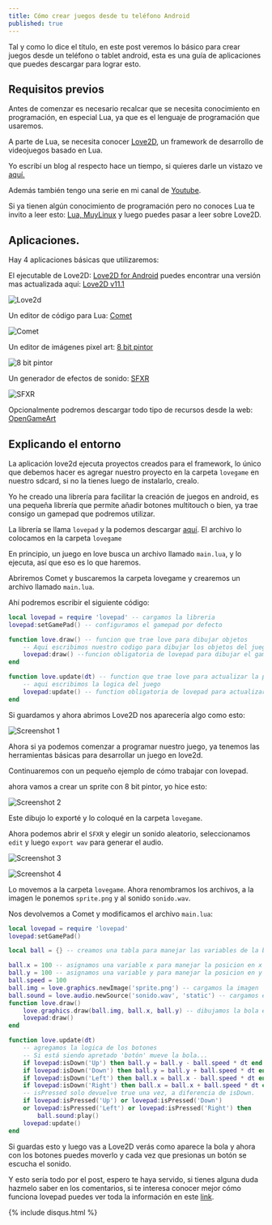 ```yaml
---
title: Cómo crear juegos desde tu teléfono Android
published: true
---
```


Tal y como lo dice el título, en este post veremos lo básico para crear juegos desde un teléfono o tablet android, esta es una guía de aplicaciones que puedes descargar para lograr esto.

## Requisitos previos

Antes de comenzar es necesario recalcar que se necesita conocimiento en programación, en especial Lua, ya que es el lenguaje de programación que usaremos.

A parte de Lua, se necesita conocer [Love2D](https://love2d.org/), un framework de desarrollo de videojuegos basado en Lua.

Yo escribí un blog al respecto hace un tiempo, si quieres darle un vistazo ve [aquí.](https://lualove2d.blogspot.com/search/label/principio)

Además también tengo una serie en mi canal de [Youtube](https://www.youtube.com/watch?v=K-UARJLjPig&list=PLoXNpYRpQVcDGBdj1pjeu5Jht_j-FlnQi).

Si ya tienen algún conocimiento de programación pero no conoces Lua te invito a leer esto: [Lua, MuyLinux](https://www.muylinux.com/2016/05/23/lua-lenguaje-empezar-programar/) y luego puedes pasar a leer sobre Love2D.

## Aplicaciones.

Hay 4 aplicaciones básicas que utilizaremos:

El ejecutable de Love2D: [Love2D for Android](https://play.google.com/store/apps/details?id=org.love2d.android) puedes encontrar una versión mas actualizada aquí: [Love2D v11.1](https://bitbucket.org/rude/love/downloads/love-11.1-android.apk)

![Love2d](https://imgur.com/TmAigDn.png)

Un editor de código para Lua: [Comet](https://play.google.com/store/apps/details?id=cc.sidi.SigmaScript)

![Comet](https://imgur.com/tJETOW4.png)

Un editor de imágenes pixel art: [8 bit pintor](https://play.google.com/store/apps/details?id=com.onetap.bit8painter)

![8 bit pintor](https://imgur.com/TQratvG.png)

Un generador de efectos de sonido: [SFXR](https://play.google.com/store/apps/details?id=be.minimal.sfxr)

![SFXR](https://imgur.com/VsbftCV.png)

Opcionalmente podremos descargar todo tipo de recursos desde la web: [OpenGameArt](https://play.google.com/store/apps/details?id=be.minimal.sfxr)

## Explicando el entorno

La aplicación love2d ejecuta proyectos creados para el framework, lo único que debemos hacer es agregar nuestro proyecto en la carpeta `lovegame` en nuestro sdcard, si no la tienes luego de instalarlo, crealo.

Yo he creado una librería para facilitar la creación de juegos en android, es una pequeña librería que permite añadir botones multitouch o bien, ya trae consigo un gamepad que podremos utilizar.

La librería se llama `lovepad` y la podemos descargar [aquí](https://github.com/DeybisMelendez/lovepad/releases/download/v1.0.0/lovepad.lua). El archivo lo colocamos en la carpeta `lovegame`

En principio, un juego en love busca un archivo llamado `main.lua`, y lo ejecuta, así que eso es lo que haremos.

Abriremos Comet y buscaremos la carpeta lovegame y crearemos un archivo llamado `main.lua`.

Ahí podremos escribir el siguiente código:

```lua
local lovepad = require 'lovepad' -- cargamos la libreria
lovepad:setGamePad() -- configuramos el gamepad por defecto

function love.draw() -- funcion que trae love para dibujar objetos
    -- Aqui escribimos nuestro codigo para dibujar los objetos del juego
    lovepad:draw() --funcion obligatoria de lovepad para dibujar el gamepad
end

function love.update(dt) -- function que trae love para actualizar la pantalla
    -- aqui escribimos la logica del juego
    lovepad:update() -- function obligatoria de lovepad para actualizar el gamepad
end
```

Si guardamos y ahora abrimos Love2D nos aparecería algo como esto:

![Screenshot 1](https://imgur.com/rHnSjOT.png)

Ahora si ya podemos comenzar a programar nuestro juego, ya tenemos las herramientas básicas para desarrollar un juego en love2d.

Continuaremos con un pequeño ejemplo de cómo trabajar con lovepad.

ahora vamos a crear un sprite con 8 bit pintor, yo hice esto:

![Screenshot 2](https://imgur.com/BUgMxmJ.png)

Este dibujo lo exporté y lo coloqué en la carpeta `lovegame`.

Ahora podemos abrir el `SFXR` y elegir un sonido aleatorio, seleccionamos `edit` y luego `export wav` para generar el audio.

![Screenshot 3](https://imgur.com/X0L0RWA.png)

![Screenshot 4](https://imgur.com/hlMjAUY.png)

Lo movemos a la carpeta `lovegame`. Ahora renombramos los archivos, a  la imagen le ponemos `sprite.png` y al sonido `sonido.wav`.

Nos devolvemos a Comet y modificamos el archivo `main.lua`:

```lua
local lovepad = require 'lovepad'
lovepad:setGamePad()

local ball = {} -- creamos una tabla para manejar las variables de la bola

ball.x = 100 -- asignamos una variable x para manejar la posicion en x
ball.y = 100 -- asignamos una variable y para manejar la posicion en y
ball.speed = 100
ball.img = love.graphics.newImage('sprite.png') -- cargamos la imagen
ball.sound = love.audio.newSource('sonido.wav', 'static') -- cargamos el sonido
function love.draw()
    love.graphics.draw(ball.img, ball.x, ball.y) -- dibujamos la bola en pantalla.
    lovepad:draw()
end

function love.update(dt)
    -- agregamos la logica de los botones
    -- Si está siendo apretado 'botón' mueve la bola...
    if lovepad:isDown('Up') then ball.y = ball.y - ball.speed * dt end
    if lovepad:isDown('Down') then ball.y = ball.y + ball.speed * dt end
    if lovepad:isDown('Left') then ball.x = ball.x - ball.speed * dt end
    if lovepad:isDown('Right') then ball.x = ball.x + ball.speed * dt end
    -- isPressed solo devuelve true una vez, a diferencia de isDown.
    if lovepad:isPressed('Up') or lovepad:isPressed('Down')
    or lovepad:isPressed('Left') or lovepad:isPressed('Right') then
        ball.sound:play()
    lovepad:update()
end
```
Si guardas esto y luego vas a Love2D verás como aparece la bola y ahora con los botones puedes moverlo y cada vez que presionas un botón se escucha el sonido.

Y esto sería todo por el post, espero te haya servido, si tienes alguna duda hazmelo saber en los comentarios, si te interesa conocer mejor cómo funciona lovepad puedes ver toda la información en este [link](https://github.com/DeybisMelendez/lovepad/blob/master/README.md).

{% include disqus.html %}
